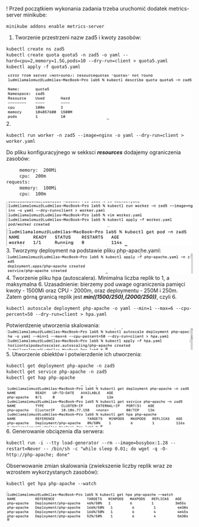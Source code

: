 ! Przed początkiem wykonania zadania trzeba uruchomić dodatek metrics-server minikube:
```
minikube addons enable metrics-server
```
1. Tworzenie przestrzeni nazw zad5 i kwoty zasobów:
```
kubectl create ns zad5
kubectl create quota quota5 -n zad5 -o yaml --hard=cpu=2,memory=1.5G,pods=10 --dry-run=client > quota5.yaml
kubectl apply -f quota5.yaml
```
![Alt text](image-4.png)
2. 
```
kubectl run worker -n zad5 --image=nginx -o yaml --dry-run=client > worker.yaml
```
Do pliku konfiguracyjnego w sekksci ***resources*** dodajemy ograniczenia zasobów:
```limits:
     memory:  200Mi
     cpu:  200m
requests:
     memory:  100Mi
     cpu:  100m
```
![Alt text](image-1.png)
![Alt text](image-3.png)
3. Tworzymy deployment na podstawie pliku php-apache.yaml:
![Alt text](image-5.png)
4. Tworzenie pliku hpa (autoscalera). Minimalna liczba replik to 1, a maksymalna 6. Uzasadnienie: bierzemy pod uwage ograniczenia pamięci kwoty - 1500Mi oraz CPU - 2000m, oraz deploymentu - 250M i 250m. Zatem górną granicą replik jest ***min((1500/250),(2000/250))***, czyli 6.
```
kubectl autoscale deployment php-apache -o yaml --min=1 --max=6 --cpu-percent=50 --dry-run=client > hpa.yaml
```
Potwierdzenie utworzenia skalowania:
![Alt text](image-6.png)
5. Utworzenie obiektów i potwierzdenie ich utworzenia:
```
kubectl get deployment php-apache -n zad5
kubectl get service php-apache -n zad5
kubectl get hap php-apache
```
![Alt text](image-7.png)
6. Generowanie obciązenia dla serwera:
```
kubectl run -i --tty load-generator --rm --image=busybox:1.28 --restart=Never -- /bin/sh -c "while sleep 0.01; do wget -q -O- http://php-apache; done"
```
Obserwowanie zmian skalowania (zwiekszenie liczby replik wraz ze wzrostem wykorzystanych zasobów):
```
kubectl get hpa php-apache --watch
```
![Alt text](image-8.png)